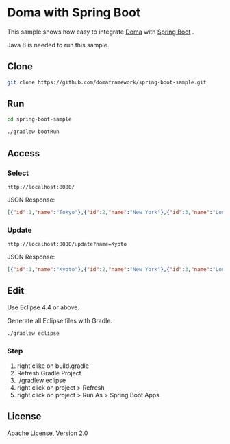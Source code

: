Doma  with Spring Boot
========================================

This sample shows how easy to integrate [Doma][doma] with  [Spring Boot][spring-boot] .

Java 8 is needed to run this sample.

Clone
--------

```sh
git clone https://github.com/domaframework/spring-boot-sample.git
```

Run
--------

```sh
cd spring-boot-sample
```

```sh
./gradlew bootRun
```

Access
--------

### Select

```
http://localhost:8080/
```

JSON Response:

```json
[{"id":1,"name":"Tokyo"},{"id":2,"name":"New York"},{"id":3,"name":"London"}]
```

### Update

```
http://localhost:8080/update?name=Kyoto
```

JSON Response:

```json
[{"id":1,"name":"Kyoto"},{"id":2,"name":"New York"},{"id":3,"name":"London"}]
```

Edit
--------

Use Eclipse 4.4 or above.

Generate all Eclipse files with Gradle.

```sh
./gradlew eclipse
```

### Step

1. right clike on build.gradle
2. Refresh Gradle Project
3. ./gradlew eclipse
4. right click on project > Refresh
5. right click on project > Run As > Spring Boot Apps

License
-------

Apache License, Version 2.0

[doma]: https://github.com/domaframework/doma
[spring-boot]: https://github.com/spring-projects/spring-boot

